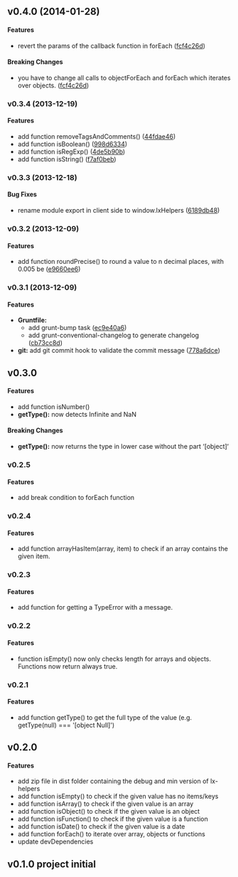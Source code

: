 <a name="v0.4.0"></a>
## v0.4.0 (2014-01-28)


#### Features

* revert the params of the callback function in forEach ([fcf4c26d](https://github.com/litixsoft/lx-helpers/commit/fcf4c26d1e2b830b9b8f37c8024c34ff3ade3659))

#### Breaking Changes

* you have to change all calls to objectForEach and forEach which iterates over objects.
 ([fcf4c26d](https://github.com/litixsoft/lx-helpers/commit/fcf4c26d1e2b830b9b8f37c8024c34ff3ade3659))

<a name="v0.3.4"></a>
### v0.3.4 (2013-12-19)


#### Features

* add function removeTagsAndComments() ([44fdae46](https://github.com/litixsoft/lx-helpers/commit/44fdae4663e30a15fa03df8ff2a346454560bd23))
* add function isBoolean() ([998d6334](https://github.com/litixsoft/lx-helpers/commit/998d6334084dc482be8b433e8e0d89a782c2abf1))
* add function isRegExp() ([4de5b90b](https://github.com/litixsoft/lx-helpers/commit/4de5b90b8b340b15684c2b3c98b95db14a46702c))
* add function isString() ([f7af0beb](https://github.com/litixsoft/lx-helpers/commit/f7af0beb270a3590913dd0364c5b7f2cfa6376ff))

<a name="v0.3.3"></a>
### v0.3.3 (2013-12-18)


#### Bug Fixes

* rename module export in client side to window.lxHelpers ([6189db48](https://github.com/litixsoft/lx-helpers/commit/6189db481ab15ff9fb5be87f1f65a7090a342b30))

<a name="v0.3.2"></a>
### v0.3.2 (2013-12-09)


#### Features

* add function roundPrecise() to round  a value to n decimal places, with 0.005 be ([e9660ee6](https://github.com/litixsoft/lx-helpers/commit/e9660ee6502a61ca142646cfe6e9e3a364fb9107))

<a name="v0.3.1"></a>
### v0.3.1 (2013-12-09)


#### Features

* **Gruntfile:**
  * add grunt-bump task ([ec9e40a6](https://github.com/litixsoft/lx-helpers/commit/ec9e40a668c992bb5f5502ea482889290d1694e8))
  * add grunt-conventional-changelog to generate changelog ([cb73cc8d](https://github.com/litixsoft/lx-helpers/commit/cb73cc8d5c05eec39a0e8dada5b8a1ae27e34369))
* **git:** add git commit hook to validate the commit message ([778a6dce](https://github.com/litixsoft/lx-helpers/commit/778a6dce68298d4dfb30108b2aa1f5ffe1a7f30c))

## v0.3.0
#### Features
* add function isNumber()
* **getType():** now detects Infinite and NaN

#### Breaking Changes
* **getType():** now returns the type in lower case without the part ‘[object]‘

### v0.2.5
#### Features
* add break condition to forEach function

### v0.2.4
#### Features
* add function arrayHasItem(array, item) to check if an array contains the given item.

### v0.2.3
#### Features
* add function for getting a TypeError with a message.

### v0.2.2
#### Features
* function isEmpty() now only checks length for arrays and objects. Functions now return always true.

### v0.2.1
#### Features
* add function getType() to get the full type of the value (e.g. getType(null) === '[object Null]')

## v0.2.0
#### Features
* add zip file in dist folder containing the debug and min version of lx-helpers
* add function isEmpty() to check if the given value has no items/keys
* add function isArray() to check if the given value is an array
* add function isObject() to check if the given value is an object
* add function isFunction() to check if the given value is a function
* add function isDate() to check if the given value is a date
* add function forEach() to iterate over array, objects or functions
* update devDependencies

## v0.1.0 project initial